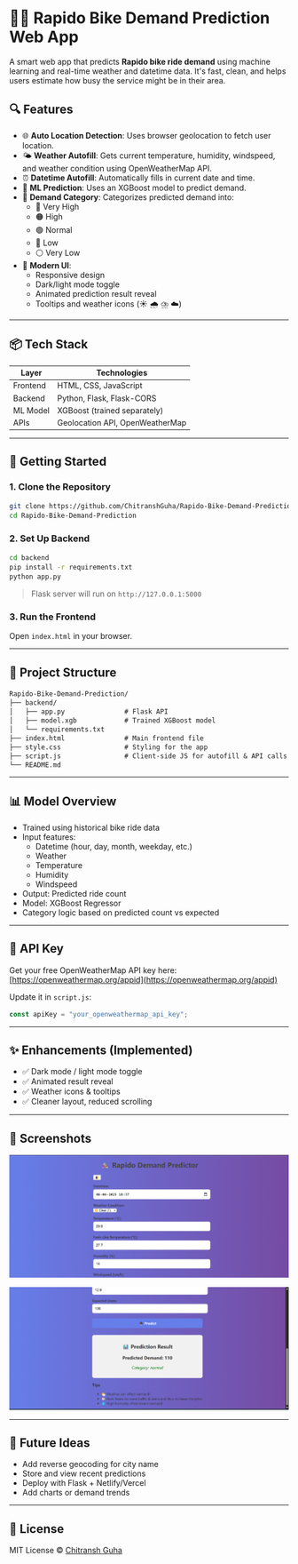 # 🚴‍♂️ Rapido Bike Demand Prediction Web App

A smart web app that predicts **Rapido bike ride demand** using machine learning and real-time weather and datetime data. It's fast, clean, and helps users estimate how busy the service might be in their area.

## 🔍 Features

- 🌐 **Auto Location Detection**: Uses browser geolocation to fetch user location.
- 🌤️ **Weather Autofill**: Gets current temperature, humidity, windspeed, and weather condition using OpenWeatherMap API.
- ⏰ **Datetime Autofill**: Automatically fills in current date and time.
- 🤖 **ML Prediction**: Uses an XGBoost model to predict demand.
- 🧠 **Demand Category**: Categorizes predicted demand into:
  - 🔴 Very High
  - 🟠 High
  - 🟢 Normal
  - 🔵 Low
  - ⚪ Very Low
- 🎨 **Modern UI**:
  - Responsive design
  - Dark/light mode toggle
  - Animated prediction result reveal
  - Tooltips and weather icons (☀️ 🌧️ ⛈️ ☁️)

---

## 📦 Tech Stack

| Layer     | Technologies                      |
|-----------|-----------------------------------|
| Frontend  | HTML, CSS, JavaScript             |
| Backend   | Python, Flask, Flask-CORS         |
| ML Model  | XGBoost (trained separately)      |
| APIs      | Geolocation API, OpenWeatherMap   |

---

## 🚀 Getting Started

### 1. Clone the Repository

```bash
git clone https://github.com/ChitranshGuha/Rapido-Bike-Demand-Prediction.git
cd Rapido-Bike-Demand-Prediction
```

### 2. Set Up Backend

```bash
cd backend
pip install -r requirements.txt
python app.py
```

> Flask server will run on `http://127.0.0.1:5000`

### 3. Run the Frontend

Open `index.html` in your browser.

---

## 📂 Project Structure

```
Rapido-Bike-Demand-Prediction/
├── backend/
│   ├── app.py               # Flask API
│   ├── model.xgb            # Trained XGBoost model
│   └── requirements.txt
├── index.html               # Main frontend file
├── style.css                # Styling for the app
├── script.js                # Client-side JS for autofill & API calls
└── README.md
```

---

## 📊 Model Overview

- Trained using historical bike ride data
- Input features:
  - Datetime (hour, day, month, weekday, etc.)
  - Weather
  - Temperature
  - Humidity
  - Windspeed
- Output: Predicted ride count
- Model: XGBoost Regressor
- Category logic based on predicted count vs expected

---

## 🔐 API Key

Get your free OpenWeatherMap API key here: [https://openweathermap.org/appid](https://openweathermap.org/appid)

Update it in `script.js`:

```js
const apiKey = "your_openweathermap_api_key";
```

---

## ✨ Enhancements (Implemented)

- ✅ Dark mode / light mode toggle
- ✅ Animated result reveal
- ✅ Weather icons & tooltips
- ✅ Cleaner layout, reduced scrolling

---

## 📸 Screenshots

![Homepage](Screenshot%202025-04-07%20012326.png)

![Prediction](Screenshot%202025-04-07%20012344.png)


---

## 🧠 Future Ideas

- Add reverse geocoding for city name
- Store and view recent predictions
- Deploy with Flask + Netlify/Vercel
- Add charts or demand trends

---

## 📄 License

MIT License © [Chitransh Guha](https://github.com/ChitranshGuha)
